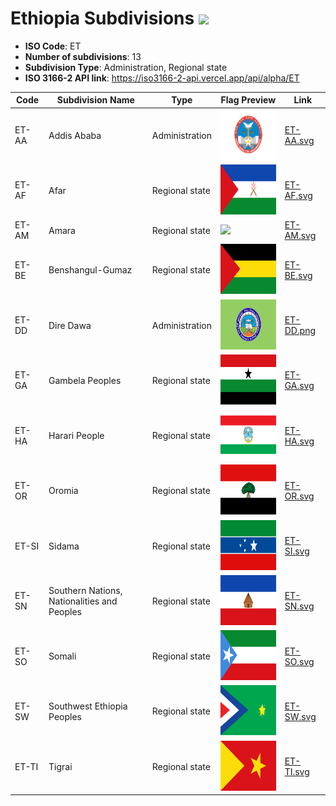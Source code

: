 # Ethiopia Subdivisions ![](https://flagcdn.com/h40/et.png)

- **ISO Code**: ET
- **Number of subdivisions**: 13
- **Subdivision Type**: Administration, Regional state
- **ISO 3166-2 API link**: https://iso3166-2-api.vercel.app/api/alpha/ET

| Code  | Subdivision Name         | Type | Flag Preview | Link |
|-------|--------------------------|--------------| -------------- |----------|
| ET-AA | Addis Ababa | Administration | <img src='https://raw.githubusercontent.com/amckenna41/iso3166-flags/main/iso3166-2-flags/ET/ET-AA.svg' height='80'> | [ET-AA.svg](https://github.com/amckenna41/iso3166-flags/blob/main/iso3166-2-flags/ET/ET-AA.svg) |
| ET-AF | Afar | Regional state | <img src='https://raw.githubusercontent.com/amckenna41/iso3166-flags/main/iso3166-2-flags/ET/ET-AF.svg' height='80'> | [ET-AF.svg](https://github.com/amckenna41/iso3166-flags/blob/main/iso3166-2-flags/ET/ET-AF.svg) |
| ET-AM | Amara | Regional state | <img src='https://raw.githubusercontent.com/amckenna41/iso3166-flags/main/iso3166-2-flags/ET/ET-AM.svg' height='80'> | [ET-AM.svg](https://github.com/amckenna41/iso3166-flags/blob/main/iso3166-2-flags/ET/ET-AM.svg) |
| ET-BE | Benshangul-Gumaz | Regional state | <img src='https://raw.githubusercontent.com/amckenna41/iso3166-flags/main/iso3166-2-flags/ET/ET-BE.svg' height='80'> | [ET-BE.svg](https://github.com/amckenna41/iso3166-flags/blob/main/iso3166-2-flags/ET/ET-BE.svg) |
| ET-DD | Dire Dawa | Administration | <img src='https://raw.githubusercontent.com/amckenna41/iso3166-flags/main/iso3166-2-flags/ET/ET-DD.png' height='80'> | [ET-DD.png](https://github.com/amckenna41/iso3166-flags/blob/main/iso3166-2-flags/ET/ET-DD.png) |
| ET-GA | Gambela Peoples | Regional state | <img src='https://raw.githubusercontent.com/amckenna41/iso3166-flags/main/iso3166-2-flags/ET/ET-GA.svg' height='80'> | [ET-GA.svg](https://github.com/amckenna41/iso3166-flags/blob/main/iso3166-2-flags/ET/ET-GA.svg) |
| ET-HA | Harari People | Regional state | <img src='https://raw.githubusercontent.com/amckenna41/iso3166-flags/main/iso3166-2-flags/ET/ET-HA.svg' height='80'> | [ET-HA.svg](https://github.com/amckenna41/iso3166-flags/blob/main/iso3166-2-flags/ET/ET-HA.svg) |
| ET-OR | Oromia | Regional state | <img src='https://raw.githubusercontent.com/amckenna41/iso3166-flags/main/iso3166-2-flags/ET/ET-OR.svg' height='80'> | [ET-OR.svg](https://github.com/amckenna41/iso3166-flags/blob/main/iso3166-2-flags/ET/ET-OR.svg) |
| ET-SI | Sidama | Regional state | <img src='https://raw.githubusercontent.com/amckenna41/iso3166-flags/main/iso3166-2-flags/ET/ET-SI.svg' height='80'> | [ET-SI.svg](https://github.com/amckenna41/iso3166-flags/blob/main/iso3166-2-flags/ET/ET-SI.svg) |
| ET-SN | Southern Nations, Nationalities and Peoples | Regional state | <img src='https://raw.githubusercontent.com/amckenna41/iso3166-flags/main/iso3166-2-flags/ET/ET-SN.svg' height='80'> | [ET-SN.svg](https://github.com/amckenna41/iso3166-flags/blob/main/iso3166-2-flags/ET/ET-SN.svg) |
| ET-SO | Somali | Regional state | <img src='https://raw.githubusercontent.com/amckenna41/iso3166-flags/main/iso3166-2-flags/ET/ET-SO.svg' height='80'> | [ET-SO.svg](https://github.com/amckenna41/iso3166-flags/blob/main/iso3166-2-flags/ET/ET-SO.svg) |
| ET-SW | Southwest Ethiopia Peoples | Regional state | <img src='https://raw.githubusercontent.com/amckenna41/iso3166-flags/main/iso3166-2-flags/ET/ET-SW.svg' height='80'> | [ET-SW.svg](https://github.com/amckenna41/iso3166-flags/blob/main/iso3166-2-flags/ET/ET-SW.svg) |
| ET-TI | Tigrai | Regional state | <img src='https://raw.githubusercontent.com/amckenna41/iso3166-flags/main/iso3166-2-flags/ET/ET-TI.svg' height='80'> | [ET-TI.svg](https://github.com/amckenna41/iso3166-flags/blob/main/iso3166-2-flags/ET/ET-TI.svg) |
